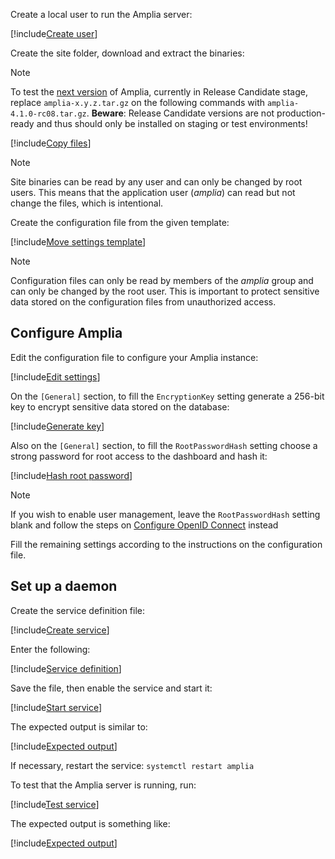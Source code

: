 ﻿Create a local user to run the Amplia server:

[!include[Create user](../../../../../../includes/amplia/linux/create-user.md)]

Create the site folder, download and extract the binaries:

> [!NOTE]
> To test the [next version](../../../changelog.md#vnext) of Amplia, currently in Release Candidate stage, replace `amplia-x.y.z.tar.gz` on the following commands
> with `amplia-4.1.0-rc08.tar.gz`. **Beware**: Release Candidate versions are not production-ready and thus should only be installed on staging or test environments!

[!include[Copy files](../../../../../../includes/amplia/linux/copy-files.md)]

> [!NOTE]
> Site binaries can be read by any user and can only be changed by root users. This means that the application user (*amplia*) can read but not change the files, which is intentional.

Create the configuration file from the given template:

[!include[Move settings template](../../../../../../includes/amplia/linux/move-settings-template.md)]

> [!NOTE]
> Configuration files can only be read by members of the *amplia* group and can only be changed by the root user. This is important to protect sensitive data stored on the configuration files from unauthorized access.

## Configure Amplia

Edit the configuration file to configure your Amplia instance:

[!include[Edit settings](../../../../../../includes/amplia/linux/edit-settings.md)]

<a name="encryption-key-generation" />

On the `[General]` section, to fill the `EncryptionKey` setting generate a 256-bit key to encrypt sensitive data stored on the database:

[!include[Generate key](../../../../../../includes/amplia/linux/gen-key.md)]

Also on the `[General]` section, to fill the `RootPasswordHash` setting choose a strong password for root access to the dashboard and hash it:

[!include[Hash root password](../../../../../../includes/amplia/linux/hash-root-pass.md)]

> [!NOTE]
> If you wish to enable user management, leave the `RootPasswordHash` setting blank and follow the steps on [Configure OpenID Connect](../../configure-oidc.md) instead

Fill the remaining settings according to the instructions on the configuration file.

## Set up a daemon

Create the service definition file:

[!include[Create service](../../../../../../includes/amplia/linux/create-service.md)]

Enter the following:

[!include[Service definition](../../../../../../includes/amplia/linux/service-definition.md)]

Save the file, then enable the service and start it:

[!include[Start service](../../../../../../includes/amplia/linux/start-service.md)]

The expected output is similar to:

[!include[Expected output](../../../../../../includes/amplia/linux/start-service-output.md)]

If necessary, restart the service: `systemctl restart amplia`

To test that the Amplia server is running, run:

[!include[Test service](../../../../../../includes/amplia/linux/test-service.md)]

The expected output is something like:

[!include[Expected output](../../../../../../includes/amplia/linux/test-service-output.md)]
